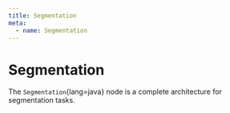 ```yaml
---
title: Segmentation
meta:
  - name: Segmentation
---
```


# Segmentation

The `Segmentation`{lang=java} node is a complete architecture for segmentation tasks.
